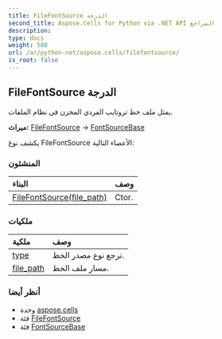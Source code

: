 ```yaml
---
title: FileFontSource الدرجة
second_title: Aspose.Cells for Python via .NET API المراجع
description:
type: docs
weight: 580
url: /ar/python-net/aspose.cells/filefontsource/
is_root: false
---
```

##  FileFontSource الدرجة
يمثل ملف خط تروتايب الفردي المخزن في نظام الملفات.



**ميراث:** [FileFontSource](/cells/python-net/aspose.cells/filefontsource) → 
[FontSourceBase](/cells/ar/python-net/aspose.cells/fontsourcebase)



يكشف نوع FileFontSource الأعضاء التالية:

###  المنشئون
| البناء| وصف|
| :- | :- |
| [FileFontSource(file_path)](/cells/ar/python-net/aspose.cells/filefontsource/__init__/#str) | Ctor.|


###  ملكيات
| ملكية| وصف|
| :- | :- |
| [type](/cells/ar/python-net/aspose.cells/filefontsource/type) | ترجع نوع مصدر الخط.|
| [file_path](/cells/ar/python-net/aspose.cells/filefontsource/file_path) | مسار ملف الخط.|



###  أنظر أيضا
* وحدة [aspose.cells](..)
* فئة [FileFontSource](/cells/ar/python-net/aspose.cells/filefontsource)
* فئة [FontSourceBase](/cells/ar/python-net/aspose.cells/fontsourcebase)
